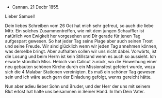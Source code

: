 + Cannan. 21 Decbr 1855.

Lieber Samuel!

Dein liebes Schreiben vom 26 Oct hat mich sehr gefreut, so auch die liebe Mttr. Ein solches Zusammentreffen, wie mit dem jungen Schauffler ist natürlich von Ewigkeit her vorgesehen und Dir gerade für jenen Tag aufgespart gewesen. So hat jeder Tag seine Plage aber auch seinen Trost und seine Freude. Wir sind glücklich wenn wir jeden Tag annehmen können, was derselbe bringt. Aber aufhalten sollen wir uns nicht dabei. Vorwärts, ist die Losung und beim Herrn ist kein Stillstand wenn es auch so aussieht. 
Ich erwarte stündlich Miss. Hebich von Calicut zurück, wo die Einweihung einer neu gebauten schönen Kirche durch ein Missionsfest gefeiert wurde, wozu sich die 4 Malabar Stationen vereinigten. Es muß ein schöner Tag gewesen sein und ich wäre auch gern der Einladung gefolgt, wenns gereicht hätte.

Nun aber adieu lieber Sohn und Bruder, und der Herr der uns mit seinem Blut erlöst hat halte uns beisammen in Seiner Hand.
 In Ihm Dein Vater.

